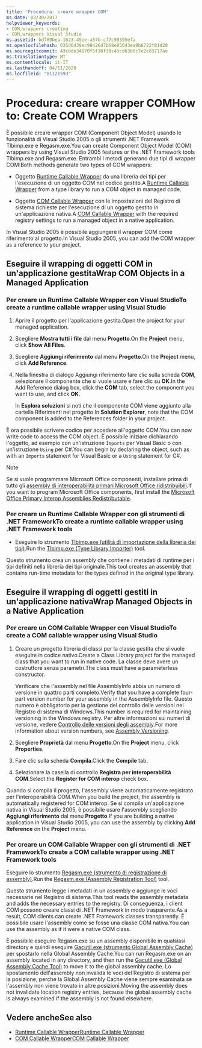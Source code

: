 ```yaml
---
title: 'Procedura: creare wrapper COM'
ms.date: 03/30/2017
helpviewer_keywords:
- COM,wrappers creating
- COM,wrappers Visual Studio
ms.assetid: bdf89bea-1623-45ee-a57b-cf7c90395efa
ms.openlocfilehash: 035d6439ec90426d7b68e05043ea8b6722f81d28
ms.sourcegitcommit: 43cbde34970f5f38f30c43cd63b9c7e2e83717ae
ms.translationtype: MT
ms.contentlocale: it-IT
ms.lasthandoff: 04/11/2020
ms.locfileid: "81121593"
---
```

# <a name="how-to-create-com-wrappers"></a><span data-ttu-id="b3baa-102">Procedura: creare wrapper COM</span><span class="sxs-lookup"><span data-stu-id="b3baa-102">How to: Create COM Wrappers</span></span>

<span data-ttu-id="b3baa-103">È possibile creare wrapper COM (Component Object Model) usando le funzionalità di Visual Studio 2005 o gli strumenti .NET Framework Tlbimp.exe e Regasm.exe.</span><span class="sxs-lookup"><span data-stu-id="b3baa-103">You can create Component Object Model (COM) wrappers by using Visual Studio 2005 features or the .NET Framework tools Tlbimp.exe and Regasm.exe.</span></span> <span data-ttu-id="b3baa-104">Entrambi i metodi generano due tipi di wrapper COM:</span><span class="sxs-lookup"><span data-stu-id="b3baa-104">Both methods generate two types of COM wrappers:</span></span>

- <span data-ttu-id="b3baa-105">Oggetto [Runtime Callable Wrapper](../../standard/native-interop/runtime-callable-wrapper.md) da una libreria dei tipi per l'esecuzione di un oggetto COM nel codice gestito.</span><span class="sxs-lookup"><span data-stu-id="b3baa-105">A [Runtime Callable Wrapper](../../standard/native-interop/runtime-callable-wrapper.md) from a type library to run a COM object in managed code.</span></span>

- <span data-ttu-id="b3baa-106">Oggetto [COM Callable Wrapper](../../standard/native-interop/com-callable-wrapper.md) con le impostazioni del Registro di sistema richieste per l'esecuzione di un oggetto gestito in un'applicazione nativa.</span><span class="sxs-lookup"><span data-stu-id="b3baa-106">A [COM Callable Wrapper](../../standard/native-interop/com-callable-wrapper.md) with the required registry settings to run a managed object in a native application.</span></span>

<span data-ttu-id="b3baa-107">In Visual Studio 2005 è possibile aggiungere il wrapper COM come riferimento al progetto.</span><span class="sxs-lookup"><span data-stu-id="b3baa-107">In Visual Studio 2005, you can add the COM wrapper as a reference to your project.</span></span>

## <a name="wrap-com-objects-in-a-managed-application"></a><span data-ttu-id="b3baa-108">Eseguire il wrapping di oggetti COM in un'applicazione gestita</span><span class="sxs-lookup"><span data-stu-id="b3baa-108">Wrap COM Objects in a Managed Application</span></span>

### <a name="to-create-a-runtime-callable-wrapper-using-visual-studio"></a><span data-ttu-id="b3baa-109">Per creare un Runtime Callable Wrapper con Visual Studio</span><span class="sxs-lookup"><span data-stu-id="b3baa-109">To create a runtime callable wrapper using Visual Studio</span></span>

1. <span data-ttu-id="b3baa-110">Aprire il progetto per l'applicazione gestita.</span><span class="sxs-lookup"><span data-stu-id="b3baa-110">Open the project for your managed application.</span></span>

2. <span data-ttu-id="b3baa-111">Scegliere **Mostra tutti i file** dal menu **Progetto**.</span><span class="sxs-lookup"><span data-stu-id="b3baa-111">On the **Project** menu, click **Show All Files**.</span></span>

3. <span data-ttu-id="b3baa-112">Scegliere **Aggiungi riferimento** dal menu **Progetto**.</span><span class="sxs-lookup"><span data-stu-id="b3baa-112">On the **Project** menu, click **Add Reference**.</span></span>

4. <span data-ttu-id="b3baa-113">Nella finestra di dialogo Aggiungi riferimento fare clic sulla scheda **COM**, selezionare il componente che si vuole usare e fare clic su **OK**.</span><span class="sxs-lookup"><span data-stu-id="b3baa-113">In the Add Reference dialog box, click the **COM** tab, select the component you want to use, and click **OK**.</span></span>

     <span data-ttu-id="b3baa-114">In **Esplora soluzioni** si noti che il componente COM viene aggiunto alla cartella Riferimenti nel progetto.</span><span class="sxs-lookup"><span data-stu-id="b3baa-114">In **Solution Explorer**, note that the COM component is added to the References folder in your project.</span></span>

<span data-ttu-id="b3baa-115">È ora possibile scrivere codice per accedere all'oggetto COM.</span><span class="sxs-lookup"><span data-stu-id="b3baa-115">You can now write code to access the COM object.</span></span> <span data-ttu-id="b3baa-116">È possibile iniziare dichiarando l'oggetto, ad esempio con un'istruzione `Imports` per Visual Basic o con un'istruzione `Using` per C#.</span><span class="sxs-lookup"><span data-stu-id="b3baa-116">You can begin by declaring the object, such as with an `Imports` statement for Visual Basic or a `Using` statement for C#.</span></span>

> [!NOTE]
> <span data-ttu-id="b3baa-117">Se si vuole programmare Microsoft Office componenti, installare prima di tutto gli [assembly di interoperabilità primari Microsoft Office ridistribuibili](https://www.microsoft.com/Download/details.aspx?id=3508).</span><span class="sxs-lookup"><span data-stu-id="b3baa-117">If you want to program Microsoft Office components, first install the [Microsoft Office Primary Interop Assemblies Redistributable](https://www.microsoft.com/Download/details.aspx?id=3508).</span></span>
  
### <a name="to-create-a-runtime-callable-wrapper-using-net-framework-tools"></a><span data-ttu-id="b3baa-118">Per creare un Runtime Callable Wrapper con gli strumenti di .NET Framework</span><span class="sxs-lookup"><span data-stu-id="b3baa-118">To create a runtime callable wrapper using .NET Framework tools</span></span>  
  
- <span data-ttu-id="b3baa-119">Eseguire lo strumento [Tlbimp.exe (utilità di importazione della libreria dei tipi)](../tools/tlbimp-exe-type-library-importer.md).</span><span class="sxs-lookup"><span data-stu-id="b3baa-119">Run the [Tlbimp.exe (Type Library Importer)](../tools/tlbimp-exe-type-library-importer.md) tool.</span></span>  
  
 <span data-ttu-id="b3baa-120">Questo strumento crea un assembly che contiene i metadati di runtime per i tipi definiti nella libreria dei tipi originale.</span><span class="sxs-lookup"><span data-stu-id="b3baa-120">This tool creates an assembly that contains run-time metadata for the types defined in the original type library.</span></span>  
  
## <a name="wrap-managed-objects-in-a-native-application"></a><span data-ttu-id="b3baa-121">Eseguire il wrapping di oggetti gestiti in un'applicazione nativa</span><span class="sxs-lookup"><span data-stu-id="b3baa-121">Wrap Managed Objects in a Native Application</span></span>  
  
### <a name="to-create-a-com-callable-wrapper-using-visual-studio"></a><span data-ttu-id="b3baa-122">Per creare un COM Callable Wrapper con Visual Studio</span><span class="sxs-lookup"><span data-stu-id="b3baa-122">To create a COM callable wrapper using Visual Studio</span></span>  
  
1. <span data-ttu-id="b3baa-123">Creare un progetto libreria di classi per la classe gestita che si vuole eseguire in codice nativo.</span><span class="sxs-lookup"><span data-stu-id="b3baa-123">Create a Class Library project for the managed class that you want to run in native code.</span></span> <span data-ttu-id="b3baa-124">La classe deve avere un costruttore senza parametri.</span><span class="sxs-lookup"><span data-stu-id="b3baa-124">The class must have a parameterless constructor.</span></span>  
  
     <span data-ttu-id="b3baa-125">Verificare che l'assembly nel file AssemblyInfo abbia un numero di versione in quattro parti completo.</span><span class="sxs-lookup"><span data-stu-id="b3baa-125">Verify that you have a complete four-part version number for your assembly in the AssemblyInfo file.</span></span> <span data-ttu-id="b3baa-126">Questo numero è obbligatorio per la gestione del controllo delle versioni nel Registro di sistema di Windows.</span><span class="sxs-lookup"><span data-stu-id="b3baa-126">This number is required for maintaining versioning in the Windows registry.</span></span> <span data-ttu-id="b3baa-127">Per altre informazioni sui numeri di versione, vedere [Controllo delle versioni degli assembly](../../standard/assembly/versioning.md).</span><span class="sxs-lookup"><span data-stu-id="b3baa-127">For more information about version numbers, see [Assembly Versioning](../../standard/assembly/versioning.md).</span></span>  
  
2. <span data-ttu-id="b3baa-128">Scegliere **Proprietà** dal menu **Progetto**.</span><span class="sxs-lookup"><span data-stu-id="b3baa-128">On the **Project** menu, click **Properties**.</span></span>  
  
3. <span data-ttu-id="b3baa-129">Fare clic sulla scheda **Compila**.</span><span class="sxs-lookup"><span data-stu-id="b3baa-129">Click the **Compile** tab.</span></span>  
  
4. <span data-ttu-id="b3baa-130">Selezionare la casella di controllo **Registra per interoperabilità COM**.</span><span class="sxs-lookup"><span data-stu-id="b3baa-130">Select the **Register for COM interop** check box.</span></span>  
  
 <span data-ttu-id="b3baa-131">Quando si compila il progetto, l'assembly viene automaticamente registrato per l'interoperabilità COM.</span><span class="sxs-lookup"><span data-stu-id="b3baa-131">When you build the project, the assembly is automatically registered for COM interop.</span></span> <span data-ttu-id="b3baa-132">Se si compila un'applicazione nativa in Visual Studio 2005, è possibile usare l'assembly scegliendo **Aggiungi riferimento** dal menu **Progetto**.</span><span class="sxs-lookup"><span data-stu-id="b3baa-132">If you are building a native application in Visual Studio 2005, you can use the assembly by clicking **Add Reference** on the **Project** menu.</span></span>  
  
### <a name="to-create-a-com-callable-wrapper-using-net-framework-tools"></a><span data-ttu-id="b3baa-133">Per creare un COM Callable Wrapper con gli strumenti di .NET Framework</span><span class="sxs-lookup"><span data-stu-id="b3baa-133">To create a COM callable wrapper using .NET Framework tools</span></span>  
  
<span data-ttu-id="b3baa-134">Eseguire lo strumento [Regasm.exe (strumento di registrazione di assembly)](../tools/regasm-exe-assembly-registration-tool.md).</span><span class="sxs-lookup"><span data-stu-id="b3baa-134">Run the [Regasm.exe (Assembly Registration Tool)](../tools/regasm-exe-assembly-registration-tool.md) tool.</span></span>  
  
<span data-ttu-id="b3baa-135">Questo strumento legge i metadati in un assembly e aggiunge le voci necessarie nel Registro di sistema.</span><span class="sxs-lookup"><span data-stu-id="b3baa-135">This tool reads the assembly metadata and adds the necessary entries to the registry.</span></span> <span data-ttu-id="b3baa-136">Di conseguenza, i client COM possono creare classi di .NET Framework in modo trasparente.</span><span class="sxs-lookup"><span data-stu-id="b3baa-136">As a result, COM clients can create .NET Framework classes transparently.</span></span> <span data-ttu-id="b3baa-137">È possibile usare l'assembly come se fosse una classe COM nativa.</span><span class="sxs-lookup"><span data-stu-id="b3baa-137">You can use the assembly as if it were a native COM class.</span></span>  
  
<span data-ttu-id="b3baa-138">È possibile eseguire Regasm.exe su un assembly disponibile in qualsiasi directory e quindi eseguire [Gacutil.exe (strumento Global Assembly Cache)](../tools/gacutil-exe-gac-tool.md) per spostarlo nella Global Assembly Cache.</span><span class="sxs-lookup"><span data-stu-id="b3baa-138">You can run Regasm.exe on an assembly located in any directory, and then run the [Gacutil.exe (Global Assembly Cache Tool)](../tools/gacutil-exe-gac-tool.md) to move it to the global assembly cache.</span></span> <span data-ttu-id="b3baa-139">Lo spostamento dell'assembly non invalida le voci del Registro di sistema per la posizione, perché la Global Assembly Cache viene sempre esaminata se l'assembly non viene trovato in altre posizioni.</span><span class="sxs-lookup"><span data-stu-id="b3baa-139">Moving the assembly does not invalidate location registry entries, because the global assembly cache is always examined if the assembly is not found elsewhere.</span></span>  
  
## <a name="see-also"></a><span data-ttu-id="b3baa-140">Vedere anche</span><span class="sxs-lookup"><span data-stu-id="b3baa-140">See also</span></span>

- [<span data-ttu-id="b3baa-141">Runtime Callable Wrapper</span><span class="sxs-lookup"><span data-stu-id="b3baa-141">Runtime Callable Wrapper</span></span>](../../standard/native-interop/runtime-callable-wrapper.md)
- [<span data-ttu-id="b3baa-142">COM Callable Wrapper</span><span class="sxs-lookup"><span data-stu-id="b3baa-142">COM Callable Wrapper</span></span>](../../standard/native-interop/com-callable-wrapper.md)

